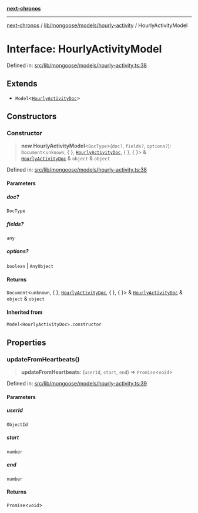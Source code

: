 [**next-chronos**](../../../../../README.md)

***

[next-chronos](../../../../../README.md) / [lib/mongoose/models/hourly-activity](../README.md) / HourlyActivityModel

# Interface: HourlyActivityModel

Defined in: [src/lib/mongoose/models/hourly-activity.ts:38](https://github.com/Bababum95/next-chronos/blob/41860730c8dd12c16699269e1eee86402c8d1a9f/src/lib/mongoose/models/hourly-activity.ts#L38)

## Extends

- `Model`\<[`HourlyActivityDoc`](../type-aliases/HourlyActivityDoc.md)\>

## Constructors

### Constructor

> **new HourlyActivityModel**\<`DocType`\>(`doc?`, `fields?`, `options?`): `Document`\<`unknown`, \{ \}, [`HourlyActivityDoc`](../type-aliases/HourlyActivityDoc.md), \{ \}, \{ \}\> & [`HourlyActivityDoc`](../type-aliases/HourlyActivityDoc.md) & `object` & `object`

Defined in: [src/lib/mongoose/models/hourly-activity.ts:38](https://github.com/Bababum95/next-chronos/blob/41860730c8dd12c16699269e1eee86402c8d1a9f/src/lib/mongoose/models/hourly-activity.ts#L38)

#### Parameters

##### doc?

`DocType`

##### fields?

`any`

##### options?

`boolean` | `AnyObject`

#### Returns

`Document`\<`unknown`, \{ \}, [`HourlyActivityDoc`](../type-aliases/HourlyActivityDoc.md), \{ \}, \{ \}\> & [`HourlyActivityDoc`](../type-aliases/HourlyActivityDoc.md) & `object` & `object`

#### Inherited from

`Model<HourlyActivityDoc>.constructor`

## Properties

### updateFromHeartbeats()

> **updateFromHeartbeats**: (`userId`, `start`, `end`) => `Promise`\<`void`\>

Defined in: [src/lib/mongoose/models/hourly-activity.ts:39](https://github.com/Bababum95/next-chronos/blob/41860730c8dd12c16699269e1eee86402c8d1a9f/src/lib/mongoose/models/hourly-activity.ts#L39)

#### Parameters

##### userId

`ObjectId`

##### start

`number`

##### end

`number`

#### Returns

`Promise`\<`void`\>
